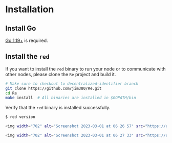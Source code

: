# Installation


## Install Go

[Go 1.19+](https://golang.org/doc/install) is required.

## Install the `red`

If you want to install the `red` binary to run your node or to communicate with other nodes,
please clone the `Re` project and build it.

```bash
# Make sure to checkout to decentralized-identifier branch
git clone https://github.com/jim380/Re.git
cd Re
make install  # All binaries are installed in $GOPATH/bin
```

Verify that the `red` binary is installed successfully.
```bash
$ red version

<img width="702" alt="Screenshot 2023-03-01 at 06 26 57" src="https://user-images.githubusercontent.com/66339097/222053160-7db0a8a4-f65d-4e7a-8f76-4571cedd007c.png">

<img width="702" alt="Screenshot 2023-03-01 at 06 27 33" src="https://user-images.githubusercontent.com/66339097/222053180-9cd80547-0ed7-4059-aed3-015d4ecab5b8.png">
